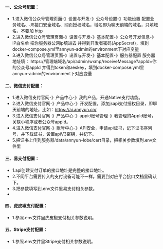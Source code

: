 #### 一、公众号配置：
- 1.进入微信公众号管理页面-》设置与开发-》公众号设置-》功能设置
  配置业务域名、JS接口安全域名、网页授权域名，域名即为聊天前端的域名，只填域名，不要加 http
- 2.进入微信公众号管理页面-》设置与开发-》基本配置-》公众号开发信息-》IP白名单
  把你服务器公网ip填进去
  并得到开发者密码(AppSecret)，填到docker-compose.yml里annyun-admin的environment下对应变量
- 3.进入微信公众号管理页面-》设置与开发-》基本配置-》服务器配置
  服务器地址填： https://管理端域名/api/admin/wxmp/receiveMessage?appId=你的公众号appId
  并得到token和aeskey，填到docker-compose.yml里annyun-admin的environment下对应变量

#### 二、微信支付配置：
- 1.进入微信支付官网-》产品中心-》我的产品，开通Native支付功能。
- 2.进入微信支付官网-》产品中心-》开发配置，添加jsapi支付授权目录，即聊天前端的地址，比如：https://ai.annyun.cn/
- 3.进入微信支付官网-》产品中心-》appid账号管理-》我管理的AppId账号，关联小程序或者公众号appid。
- 4.进入微信支付官网-》账号中心-》API安全，申请api证书，记下证书序列号，并下载证书，设置apiV3密钥，并记下。
- 5.把证书上传到服务器/data/annyun-lobe/cert目录，把相关参数填到.env文件里

#### 三、易支付配置：
- 1.api创建支付订单的接口地址是完整的接口地址。
- 2.不同平台需要传入的支付设备可能不一样，需要到对应平台接口文档里确认下。
- 3.把参数填写到.env文件里易支付相关参数。
- 
#### 四、虎皮椒支付配置：
- 1.参照.env文件里虎皮椒支付相关参数说明。

#### 五、Stripe支付配置：
- 1.参照.env文件里Stripe支付相关参数说明。

